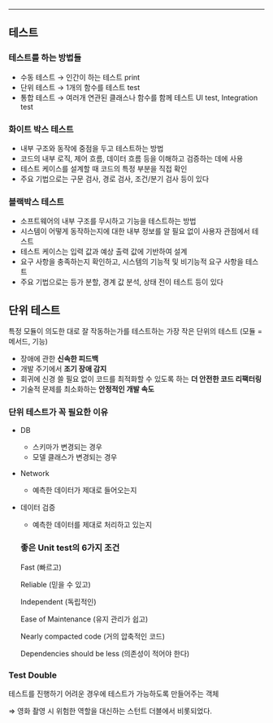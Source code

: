 ---

## 테스트

### 테스트를 하는 방법들

- 수동 테스트 → 인간이 하는 테스트 print
- 단위 테스트 → 1개의 함수를 테스트 test
- 통합 테스트 → 여러개 연관된 클래스나 함수를 함께 테스트 UI test, Integration test

### 화이트 박스 테스트

- 내부 구조와 동작에 중점을 두고 테스트하는 방법
- 코드의 내부 로직, 제어 흐름, 데이터 흐름 등을 이해하고 검증하는 데에 사용
- 테스트 케이스를 설계할 때 코드의 특정 부분을 직접 확인
- 주요 기법으로는 구문 검사, 경로 검사, 조건/분기 검사 등이 있다

### 블랙박스 테스트

- 소프트웨어의 내부 구조를 무시하고 기능을 테스트하는 방법
- 시스템이 어떻게 동작하는지에 대한 내부 정보를 알 필요 없이 사용자 관점에서 테스트
- 테스트 케이스는 입력 값과 예상 출력 값에 기반하여 설계
- 요구 사항을 충족하는지 확인하고, 시스템의 기능적 및 비기능적 요구 사항을 테스트
- 주요 기법으로는 등가 분할, 경계 값 분석, 상태 전이 테스트 등이 있다

## 단위 테스트

특정 모듈이 의도한 대로 잘 작동하는가를 테스트하는 가장 작은 단위의 테스트 (모듈 = 메서드, 기능)

- 장애에 관한 **신속한 피드백**
- 개발 주기에서 **조기 장애 감지**
- 회귀에 신경 쓸 필요 없이 코드를 최적화할 수 있도록 하는 **더 안전한 코드 리팩터링**
- 기술적 문제를 최소화하는 **안정적인 개발 속도**

### 단위 테스트가 꼭 필요한 이유

- DB
    - 스키마가 변경되는 경우
    - 모델 클래스가 변경되는 경우
- Network
    - 예측한 데이터가 제대로 들어오는지
- 데이터 검증
    - 예측한 데이터를 제대로 처리하고 있는지
    
    ### 좋은 Unit test의 6가지 조건
    
    Fast (빠르고)
    
    Reliable (믿을 수 있고)
    
    Independent (독립적인)
    
    Ease of Maintenance (유지 관리가 쉽고)
    
    Nearly compacted code (거의 압축적인 코드)
    
    Dependencies should be less (의존성이 적어야 한다)

### Test Double

테스트를 진행하기 어려운 경우에 테스트가 가능하도록 만들어주는 객체

⇒ 영화 촬영 시 위험한 역할을 대신하는 스턴트 더블에서 비롯되었다.

